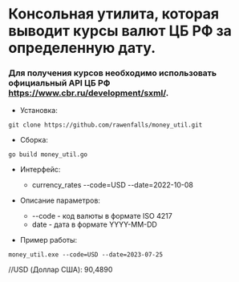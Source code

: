 # Консольная утилита, которая выводит курсы валют ЦБ РФ за определенную дату.
### Для получения курсов необходимо использовать официальный API ЦБ РФ https://www.cbr.ru/development/sxml/.
* Установка:
```
git clone https://github.com/rawenfalls/money_util.git
```
* Сборка:
```
go build money_util.go
```
* Интерфейс:
	* currency_rates --code=USD --date=2022-10-08

* Описание параметров:
	* --code - код валюты в формате ISO 4217
	* date - дата в формате YYYY-MM-DD
* Пример работы:
```
money_util.exe --code=USD --date=2023-07-25
```
//USD (Доллар США): 90,4890
